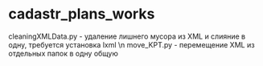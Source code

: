 # cadastr_plans_works
cleaningXMLData.py - удаление лишнего мусора из XML и слияние в одну, требуется установка lxml \n
move_KPT.py - перемещение XML из отдельных папок в одну общую
